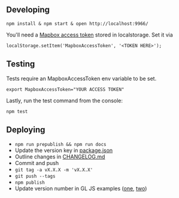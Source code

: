 ## Developing

    npm install & npm start & open http://localhost:9966/

You'll need a [Mapbox access token](https://www.mapbox.com/help/create-api-access-token/) stored in localstorage. Set it via

    localStorage.setItem('MapboxAccessToken', '<TOKEN HERE>');

## Testing

Tests require an MapboxAccessToken env variable to be set.

    export MapboxAccessToken="YOUR ACCESS TOKEN"

Lastly, run the test command from the console:

    npm test

## Deploying

- `npm run prepublish && npm run docs`
- Update the version key in [package.json](https://github.com/mapbox/mapbox-gl-geocoder/blob/master/package.json#L3)
- Outline changes in [CHANGELOG.md](https://github.com/mapbox/mapbox-gl-geocoder/blob/master/CHANGELOG.md)
- Commit and push
- `git tag -a vX.X.X -m 'vX.X.X'`
- `git push --tags`
- `npm publish`
- Update version number in GL JS examples ([one](https://github.com/mapbox/mapbox-gl-js/blob/mb-pages/docs/_posts/examples/3400-01-12-mapbox-gl-geocoder.html), [two](https://github.com/mapbox/mapbox-gl-js/blob/mb-pages/docs/_posts/examples/3400-01-16-point-from-geocoder-result.html))
